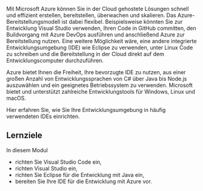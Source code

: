 Mit Microsoft Azure können Sie in der Cloud gehostete Lösungen schnell und effizient erstellen, bereitstellen, überwachen und skalieren. Das Azure-Bereitstellungsmodell ist dabei flexibel. Beispielsweise könnten Sie zur Entwicklung Visual Studio verwenden, Ihren Code in GitHub committen, den Buildvorgang mit Azure DevOps ausführen und anschließend Azure zur Bereitstellung nutzen. Eine weitere Möglichkeit wäre, eine andere integrierte Entwicklungsumgebung (IDE) wie Eclipse zu verwenden, unter Linux Code zu schreiben und die Bereitstellung in der Cloud direkt auf dem Entwicklungscomputer durchzuführen.

Azure bietet Ihnen die Freiheit, Ihre bevorzugte IDE zu nutzen, aus einer großen Anzahl von Entwicklungssprachen von C# über Java bis Node.js auszuwählen und ein geeignetes Betriebssystem zu verwenden. Microsoft bietet und unterstützt zahlreiche Entwicklungstools für Windows, Linux und macOS.

Hier erfahren Sie, wie Sie Ihre Entwicklungsumgebung in häufig verwendeten IDEs einrichten.

## <a name="learning-objectives"></a>Lernziele

In diesem Modul

- richten Sie Visual Studio Code ein,
- richten Visual Studio ein,
- richten Sie Eclipse für die Entwicklung mit Java ein,
- bereiten Sie Ihre IDE für die Entwicklung mit Azure vor.